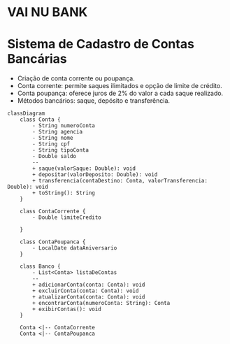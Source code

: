 # VAI NU BANK 
# Sistema de Cadastro de Contas Bancárias
- Criação de conta corrente ou poupança.
- Conta corrente: permite saques ilimitados e opção de limite de crédito.
- Conta poupança: oferece juros de 2% do valor a cada saque realizado.
- Métodos bancários: saque, depósito e transferência.
  
```mermaid 
classDiagram
    class Conta {
        - String numeroConta
        - String agencia
        - String nome
        - String cpf
        - String tipoConta
        - Double saldo
        --
        + saque(valorSaque: Double): void
        + depositar(valorDeposito: Double): void
        + transferencia(contaDestino: Conta, valorTransferencia: Double): void
        + toString(): String
    }

    class ContaCorrente {
        - Double limiteCredito
              
    }

    class ContaPoupanca {
        - LocalDate dataAniversario
    }

    class Banco {
        - List<Conta> listaDeContas
        --
        + adicionarConta(conta: Conta): void
        + excluirConta(conta: Conta): void
        + atualizarConta(conta: Conta): void
        + encontrarConta(numeroConta: String): Conta
        + exibirContas(): void
    }

    Conta <|-- ContaCorrente
    Conta <|-- ContaPoupanca

